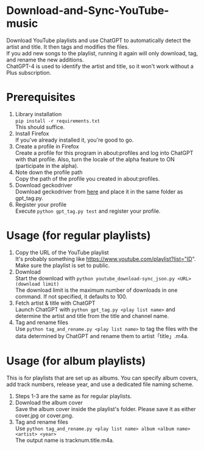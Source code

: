 # Download-and-Sync-YouTube-music
Download YouTube playlists and use ChatGPT to automatically detect the artist and title. It then tags and modifies the files. <br>
If you add new songs to the playlist, running it again will only download, tag, and rename the new additions. <br>
ChatGPT-4 is used to identify the artist and title, so it won't work without a Plus subscription.

# Prerequisites
1. Library installation<br>
`pip install -r requirements.txt`<br>
This should suffice.
2. Install Firefox<br>
If you've already installed it, you're good to go.
3. Create a profile in Firefox<br>
Create a profile for this program in about:profiles and log into ChatGPT with that profile. Also, turn the locale of the alpha feature to ON (participate in the alpha).
4. Note down the profile path<br>
Copy the path of the profile you created in about:profiles.
5. Download geckodriver<br>
Download geckodriver from [here](https://github.com/mozilla/geckodriver/releases) and place it in the same folder as gpt_tag.py.
6. Register your profile<br>
Execute `python gpt_tag.py test` and register your profile.

# Usage (for regular playlists)
1. Copy the URL of the YouTube playlist<br>
It's probably something like https://www.youtube.com/playlist?list="ID". Make sure the playlist is set to public.
2. Download<br>
Start the download with `python youtube_download-sync_json.py <URL> (download limit)`<br>
The download limit is the maximum number of downloads in one command. If not specified, it defaults to 100.
3. Fetch artist & title with ChatGPT<br>
Launch ChatGPT with `python gpt_tag.py <play list name>` and determine the artist and title from the title and channel name.
4. Tag and rename files<br>
Use `python tag_and_rename.py <play list name>` to tag the files with the data determined by ChatGPT and rename them to artist「title」.m4a.

# Usage (for album playlists)
This is for playlists that are set up as albums. You can specify album covers, add track numbers, release year, and use a dedicated file naming scheme.<br>
1. Steps 1-3 are the same as for regular playlists.
2. Download the album cover<br>
Save the album cover inside the playlist's folder. Please save it as either cover.jpg or cover.png.
3. Tag and rename files<br>
Use `python tag_and_rename.py <play list name> album <album name> <artist> <year>`<br>
The output name is tracknum.title.m4a.
